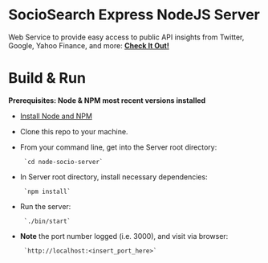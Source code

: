 # SocioSearch Express NodeJS Server

Web Service to provide easy access to public API insights from Twitter, Google, Yahoo Finance, and more:
**[Check It Out!](http://www.sociosearch.com)**

# Build & Run
**Prerequisites: Node & NPM most recent versions installed**
 * [Install Node and NPM](https://nodejs.org/en/download/)
 * Clone this repo to your machine.
 * From your command line, get into the Server root directory:

 		`cd node-socio-server`
 * In Server root directory, install necessary dependencies:

 		`npm install`
 * Run the server:

 		`./bin/start`
 * **Note** the port number logged (i.e. 3000), and visit via browser:

	    `http://localhost:<insert_port_here>`
